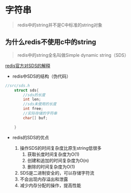 # 字符串

> redis中的string并不是C中标准的string对象

## 为什么redis不使用c中的string

> redis中的string全名叫做Simple dynamic string（SDS）

[redis官方对SDS的解释](https://redis.io/topics/internals-sds)

- redis中SDS的结构（伪代码）

```c
//src/sds.h
	struct sds{
		//sds的长度
		int len;
		//sds未使用的长度
		int free;
		//实际存储的字符串
		char[] buf;
	
	}
```

- redis的SDS的优点

	1. 操作SDS的时间复杂度比原生string低很多
		1. 获取长度时间复杂度为O(1)
		2. 创建和追加的时间复杂度为O(n)
		3. 删除的时间复杂度为O(1) 
	2. SDS是二进制安全的，可以存储字符流
	3. 不会出现内存溢出和泄露
	4. 减少内存分配的操作，提高性能
